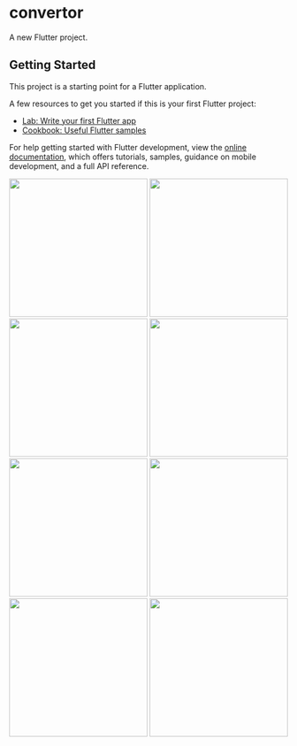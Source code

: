 # convertor

A new Flutter project.

## Getting Started

This project is a starting point for a Flutter application.

A few resources to get you started if this is your first Flutter project:

- [Lab: Write your first Flutter app](https://docs.flutter.dev/get-started/codelab)
- [Cookbook: Useful Flutter samples](https://docs.flutter.dev/cookbook)

For help getting started with Flutter development, view the
[online documentation](https://docs.flutter.dev/), which offers tutorials,
samples, guidance on mobile development, and a full API reference.

<img src="https://user-images.githubusercontent.com/118449869/209848833-55f2b94c-ec4f-4bec-9f26-79d55db17ae0.png" width="250px">

<img src="(https://user-images.githubusercontent.com/118449869/209848861-a1c98698-94fc-4122-af27-4497d87feb62.png" width="250px">

<img src="https://user-images.githubusercontent.com/118449869/209848872-c910ba64-8ce7-4a07-ae2c-2fe0d0efaa61.png" width="250px">

<img src="https://user-images.githubusercontent.com/118449869/209848888-94d36389-5011-484d-8343-d80e0d861374.png" width="250px">

<img src="https://user-images.githubusercontent.com/118449869/209849064-f0823a06-5c09-4d2c-bf3e-1b2cc4dd2cda.png" width="250px">

<img src="https://user-images.githubusercontent.com/118449869/209849075-bbe6c4c7-a39a-4945-8d9a-6dbfe805ffe3.png" width="250px">

<img src="https://user-images.githubusercontent.com/118449869/209849088-0a2d4111-1fc0-467b-b0e9-8189fe4d318a.png" width="250px">

<img src="https://user-images.githubusercontent.com/118449869/209849098-37d15118-7158-4094-9b37-ac5154a87f75.png" width="250px">


